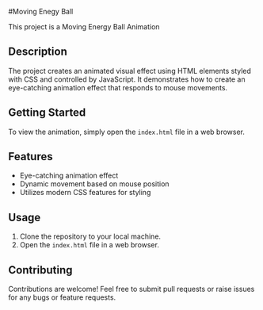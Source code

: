 #Moving Enegy Ball

This project is a Moving Energy Ball Animation

## Description

The project creates an animated visual effect using HTML elements styled with CSS and controlled by JavaScript. It demonstrates how to create an eye-catching animation effect that responds to mouse movements.

## Getting Started

To view the animation, simply open the `index.html` file in a web browser.

## Features

- Eye-catching animation effect
- Dynamic movement based on mouse position
- Utilizes modern CSS features for styling

## Usage

1. Clone the repository to your local machine.
2. Open the `index.html` file in a web browser.

## Contributing

Contributions are welcome! Feel free to submit pull requests or raise issues for any bugs or feature requests.

